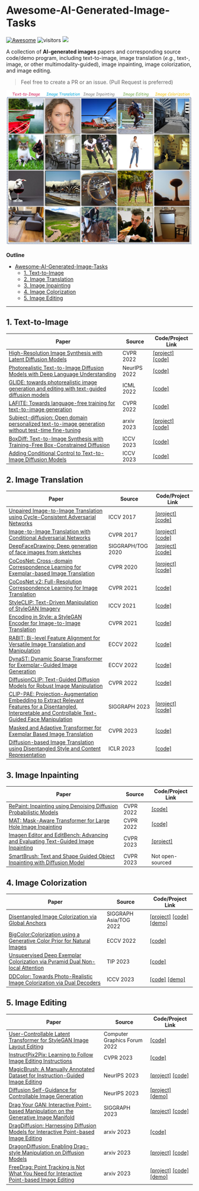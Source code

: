 # Awesome-AI-Generated-Image-Tasks
[![Awesome](https://cdn.rawgit.com/sindresorhus/awesome/d7305f38d29fed78fa85652e3a63e154dd8e8829/media/badge.svg)](https://github.com/sindresorhus/awesome)
![visitors](https://visitor-badge.laobi.icu/badge?page_id=zijianchen98/Awesome-AI-Generated-Image-Tasks) [![](https://img.shields.io/github/stars/zijianchen98/Awesome-AI-Generated-Image-Tasks)](https://github.com/zijianchen98/Awesome-AI-Generated-Image-Tasks)

A collection of **AI-generated images** papers and corresponding source code/demo program, including text-to-image, image translation (*e.g.*, text-, image, or other multimodality-guided), image inpainting, image colorization, and image editing.


> Feel free to create a PR or an issue.  (Pull Request is preferred)

![Fig](./example.jpg)

**Outline**

- [Awesome-AI-Generated-Image-Tasks](#awesome-ai-generated-image-tasks)
  - [1. Text-to-Image](#1-text-to-image)
  - [2. Image Translation](#2-image-translation)
  - [3. Image Inpainting](#3-image-inpainting)
  - [4. Image Colorization](#4-image-colorization)
  - [5. Image Editing](#5-image-editing)

---

## 1. Text-to-Image

| Paper | Source | Code/Project Link |
|---|---|---|
|[ High-Resolution Image Synthesis with Latent Diffusion Models](https://arxiv.org/abs/2112.10752)| CVPR 2022 |[[project]](https://ommer-lab.com/research/latent-diffusion-models/) [[code]](https://github.com/CompVis/stable-diffusion)|
|[Photorealistic Text-to-Image Diffusion Models with Deep Language Understanding](https://proceedings.neurips.cc/paper_files/paper/2022/hash/ec795aeadae0b7d230fa35cbaf04c041-Abstract-Conference.html)|NeurIPS 2022|[[code]](https://github.com/lucidrains/imagen-pytorch)|
|[GLIDE: towards photorealistic image generation and editing with text-guided diffusion models](https://arxiv.org/abs/2112.10741)|ICML 2022|[[code]](https://github.com/openai/glide-text2im)|
|[LAFITE: Towards language-free training for text-to-image generation](https://arxiv.org/abs/2111.13792)|CVPR 2022|[[code]](https://github.com/drboog/Lafite)|
|[Subject-diffusion: Open domain personalized text-to-image generation without test-time fine-tuning](https://arxiv.org/abs/2307.11410)   |arxiv 2023|[[project]](https://oppo-mente-lab.github.io/subject_diffusion/) [[code]](https://github.com/OPPO-Mente-Lab/Subject-Diffusion)|
|[BoxDiff: Text-to-Image Synthesis with Training-Free Box-Constrained Diffusion](https://arxiv.org/abs/2307.10816)|ICCV 2023|[[code]](https://github.com/showlab/BoxDiff)|
|[Adding Conditional Control to Text-to-Image Diffusion Models](https://arxiv.org/abs/2302.05543)|ICCV 2023|[[code]](https://github.com/lllyasviel/ControlNet)|


## 2. Image Translation

| Paper | Source | Code/Project Link |
|---|---|---|
|[Unpaired Image-to-Image Translation using Cycle-Consistent Adversarial Networks](https://arxiv.org/pdf/1703.10593.pdf)|ICCV 2017|[[project]](https://junyanz.github.io/CycleGAN/) [[code]](https://github.com/junyanz/pytorch-CycleGAN-and-pix2pix)|
|[Image-to-Image Translation with Conditional Adversarial Networks](https://arxiv.org/pdf/1611.07004.pdf)|CVPR 2017|[[project]](https://phillipi.github.io/pix2pix/) [[code]](https://github.com/junyanz/pytorch-CycleGAN-and-pix2pix)|
|[DeepFaceDrawing: Deep generation of face images from sketches](https://dl.acm.org/doi/abs/10.1145/3386569.3392386)   |SIGGRAPH/TOG 2020 |[[project]](http://www.geometrylearning.com/DeepFaceDrawing/) [[code]](https://github.com/IGLICT/DeepFaceDrawing-Jittor) |
|[CoCosNet: Cross-domain Correspondence Learning for Exemplar-based Image Translation](https://arxiv.org/abs/2004.05571)|CVPR 2020|[[project]](https://panzhang0212.github.io/CoCosNet/) [[code]](https://github.com/microsoft/CoCosNet)|
|[CoCosNet v2: Full-Resolution Correspondence Learning for Image Translation](https://openaccess.thecvf.com/content/CVPR2021/html/Zhou_CoCosNet_v2_Full-Resolution_Correspondence_Learning_for_Image_Translation_CVPR_2021_paper.html)|CVPR 2021|[[code]](https://github.com/microsoft/CoCosNet-v2)|
|[StyleCLIP: Text-Driven Manipulation of StyleGAN Imagery](https://arxiv.org/abs/2011.12799)|ICCV 2021|[[code]](https://github.com/orpatashnik/StyleCLIP)|
|[Encoding in Style: a StyleGAN Encoder for Image-to-Image Translation](https://arxiv.org/abs/2008.00951)|CVPR 2021|[[code](https://github.com/eladrich/pixel2style2pixel)]|
|[RABIT: Bi-level Feature Alignment for Versatile Image Translation and Manipulation](https://link.springer.com/chapter/10.1007/978-3-031-19787-1_13)|ECCV 2022|[[code]](https://github.com/fnzhan/RABIT)|
|[DynaST: Dynamic Sparse Transformer for Exemplar-Guided Image Generation](https://arxiv.org/abs/2207.06124)|ECCV 2022|[[code]](https://github.com/Huage001/DynaST)|
|[DiffusionCLIP: Text-Guided Diffusion Models for Robust Image Manipulation](https://openaccess.thecvf.com/content/CVPR2022/html/Kim_DiffusionCLIP_Text-Guided_Diffusion_Models_for_Robust_Image_Manipulation_CVPR_2022_paper.html)|CVPR 2022|[[code]](https://github.com/gwang-kim/DiffusionCLIP)|
|[CLIP-PAE: Projection-Augmentation Embedding to Extract Relevant Features for a Disentangled, Interpretable and Controllable Text-Guided Face Manipulation](https://dl.acm.org/doi/abs/10.1145/3588432.3591532)|SIGGRAPH 2023|[[project]](https://chenliang-zhou.github.io/CLIP-PAE/) [[code]](https://github.com/Chenliang-Zhou/CLIP-PAE)|
|[Masked and Adaptive Transformer for Exemplar Based Image Translation](https://openaccess.thecvf.com/content/CVPR2023/html/Jiang_Masked_and_Adaptive_Transformer_for_Exemplar_Based_Image_Translation_CVPR_2023_paper.html)|CVPR 2023|[[code]](https://github.com/AiArt-HDU/MATEBIT)|
|[Diffusion-based Image Translation using Disentangled Style and Content Representation](https://arxiv.org/abs/2209.15264)|ICLR 2023|[[code]](https://github.com/cyclomon/DiffuseIT)|



## 3. Image Inpainting
| Paper | Source | Code/Project Link |
|---|---|---|
|[RePaint: Inpainting using Denoising Diffusion Probabilistic Models](https://arxiv.org/abs/2201.09865)|CVPR 2022|[[code]](https://github.com/andreas128/RePaint)  |
|[MAT: Mask-Aware Transformer for Large Hole Image Inpainting](https://arxiv.org/abs/2203.15270)   |CVPR 2022|[[code]](https://github.com/fenglinglwb/MAT)|
|[Imagen Editor and EditBench: Advancing and Evaluating Text-Guided Image Inpainting](https://openaccess.thecvf.com/content/CVPR2023/papers/Wang_Imagen_Editor_and_EditBench_Advancing_and_Evaluating_Text-Guided_Image_Inpainting_CVPR_2023_paper.pdf)|CVPR 2023|[[project]](https://imagen.research.google/editor/)|
|[SmartBrush: Text and Shape Guided Object Inpainting with Diffusion Model ](https://openaccess.thecvf.com/content/CVPR2023/papers/Xie_SmartBrush_Text_and_Shape_Guided_Object_Inpainting_With_Diffusion_Model_CVPR_2023_paper.pdf)|CVPR 2023|Not open-sourced|


## 4. Image Colorization
| Paper | Source | Code/Project Link |
|---|---|---|
|[Disentangled Image Colorization via Global Anchors]()|SIGGRAPH Asia/TOG 2022|[[project]](https://menghanxia.github.io/projects/disco.html) [[code]](https://github.com/MenghanXia/DisentangledColorization) [[demo]](https://huggingface.co/spaces/menghanxia/disco)|
|[BigColor:Colorization using a Generative Color Prior for Natural Images](https://link.springer.com/chapter/10.1007/978-3-031-20071-7_21)|ECCV 2022|[[code]](https://github.com/KIMGEONUNG/BigColor)|
|[Unsupervised Deep Exemplar Colorization via Pyramid Dual Non-local Attention](https://ieeexplore.ieee.org/abstract/document/10183846)|TIP 2023|[[code]](https://github.com/wd1511/PDNLA-Net)|
|[DDColor: Towards Photo-Realistic Image Colorization via Dual Decoders](https://arxiv.org/abs/2212.11613)   |ICCV 2023|[[code]](https://github.com/piddnad/DDColor) [[demo]](https://modelscope.cn/models/damo/cv_ddcolor_image-colorization/summary)  |

## 5. Image Editing
| Paper | Source | Code/Project Link |
|---|---|---|
|[User-Controllable Latent Transformer for StyleGAN Image Layout Editing](https://onlinelibrary.wiley.com/doi/abs/10.1111/cgf.14686?casa_token=Q40TD0-9wLEAAAAA:kqIWCVsfWDQ20tR5FVarsUn9Qqix-Y6YwrHcgGk1bq-_5LP48qYbTXiXOws1WfCjhzEbFFBkOlemnojn)|Computer Graphics Forum 2022|[[code]](https://github.com/endo-yuki-t/UserControllableLT)|
|[InstructPix2Pix: Learning to Follow Image Editing Instructions](http://openaccess.thecvf.com/content/CVPR2023/html/Brooks_InstructPix2Pix_Learning_To_Follow_Image_Editing_Instructions_CVPR_2023_paper.html) |CVPR 2023 |[[code]](https://github.com/xuduo35/InstructPix2Pix)|
|[MagicBrush: A Manually Annotated Dataset for Instruction-Guided Image Editing](https://arxiv.org/abs/2306.10012)   |NeurIPS 2023  |[[project]](https://osu-nlp-group.github.io/MagicBrush/) [[code]](https://github.com/OSU-NLP-Group/MagicBrush)|
|[Diffusion Self-Guidance for Controllable Image Generation](https://arxiv.org/abs/2306.00986)|NeurIPS 2023|[[project]](https://dave.ml/selfguidance/) [[demo]](https://colab.research.google.com/drive/1SEM1R9mI9cF-aFpqg3NqHP8gN8irHuJi?usp=sharing)|
|[Drag Your GAN: Interactive Point-based Manipulation on the Generative Image Manifold]()   |SIGGRAPH 2023 |[[project]](https://vcai.mpi-inf.mpg.de/projects/DragGAN/) [[code]](https://github.com/XingangPan/DragGAN) |
|[DragDiffusion: Harnessing Diffusion Models for Interactive Point-based Image Editing](https://arxiv.org/abs/2306.14435)   |arxiv 2023 |[[code]](https://github.com/Yujun-Shi/DragDiffusion)   |
|[DragonDiffusion: Enabling Drag-style Manipulation on Diffusion Models](https://arxiv.org/abs/2307.02421)|arxiv 2023  |[[project]](https://mc-e.github.io/project/DragonDiffusion/) [[code]](https://github.com/MC-E/DragonDiffusion)  |
|[FreeDrag: Point Tracking is Not What You Need for Interactive Point-based Image Editing](https://arxiv.org/abs/2307.04684)   |arxiv 2023  |[[project]](https://lin-chen.site/projects/freedrag/) [[code]](https://github.com/LPengYang/FreeDrag) [[demo]](https://openxlab.org.cn/apps/detail/LPengYang/FreeDrag)   |

